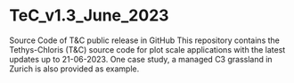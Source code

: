 # TeC_v1.3_June_2023
Source Code of T&C public release in GitHub
This repository contains the Tethys-Chloris (T&C) source code for plot scale applications with the latest updates up to 21-06-2023. 
One case study, a managed C3 grassland in Zurich is also provided as example.  
